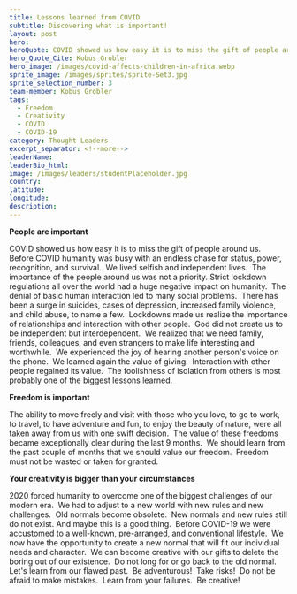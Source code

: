 ```yaml
---
title: Lessons learned from COVID
subtitle: Discovering what is important!
layout: post
hero:
heroQuote: COVID showed us how easy it is to miss the gift of people around us
hero_Quote_Cite: Kobus Grobler
hero_image: /images/covid-affects-children-in-africa.webp
sprite_image: /images/sprites/sprite-Set3.jpg
sprite_selection_number: 3
team-member: Kobus Grobler
tags:
  - Freedom
  - Creativity
  - COVID
  - COVID-19
category: Thought Leaders
excerpt_separator: <!--more-->
leaderName:
leaderBio_html:
image: /images/leaders/studentPlaceholder.jpg
country:
latitude:
longitude:
description:
---
```


**People are important**

COVID showed us how easy it is to miss the gift of people around us.&nbsp; Before COVID humanity was busy with an endless chase for status, power, recognition, and survival.&nbsp; We lived selfish and independent lives.&nbsp; The importance of the people around us was not a priority. Strict lockdown regulations all over the world had a huge negative impact on humanity.&nbsp; The denial of basic human interaction led to many social problems.&nbsp; There has been a surge in suicides, cases of depression, increased family violence, and child abuse, to name a few.&nbsp; Lockdowns made us realize the importance of relationships and interaction with other people.&nbsp; God did not create us to be independent but interdependent.&nbsp; We realized that we need family, friends, colleagues, and even strangers to make life interesting and worthwhile.&nbsp; We experienced the joy of hearing another person's voice on the phone.&nbsp; We learned again the value of giving.&nbsp; Interaction with other people regained its value.&nbsp; The foolishness of isolation from others is most probably one of the biggest lessons learned.&nbsp;

**Freedom is important**

The ability to move freely and visit with those who you love, to go to work, to travel, to have adventure and fun, to enjoy the beauty of nature, were all taken away from us with one swift decision.&nbsp; The value of these freedoms became exceptionally clear during the last 9 months.&nbsp; We should learn from the past couple of months that we should value our freedom.&nbsp; Freedom must not be wasted or taken for granted.

**Your creativity is bigger than your circumstances**

2020 forced humanity to overcome one of the biggest challenges of our modern era.&nbsp; We had to adjust to a new world with new rules and new challenges.&nbsp; Old normals become obsolete.&nbsp; New normals and new rules still do not exist. And maybe this is a good thing.&nbsp; Before COVID-19 we were accustomed to a well-known, pre-arranged, and conventional lifestyle.&nbsp; We now have the opportunity to create a new normal that will fit our individual needs and character.&nbsp; We can become creative with our gifts to delete the boring out of our existence.&nbsp; Do not long for or go back to the old normal.&nbsp; Let's learn from our flawed past.&nbsp; Be adventurous\!&nbsp; Take risks\!&nbsp; Do not be afraid to make mistakes.&nbsp; Learn from your failures.&nbsp; Be creative\!